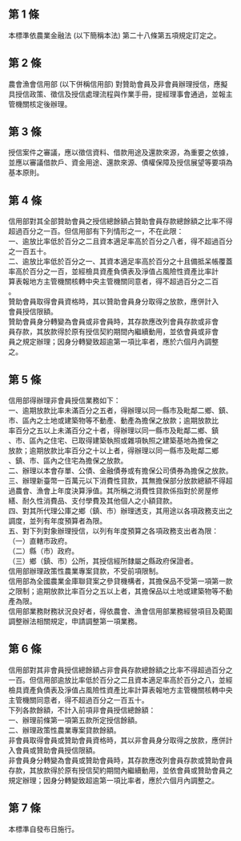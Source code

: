 第 1 條
-------
本標準依農業金融法 (以下簡稱本法) 第二十八條第五項規定訂定之。

第 2 條
-------
農會漁會信用部 (以下併稱信用部) 對贊助會員及非會員辦理授信，應擬  
具授信政策、徵信及授信處理流程與作業手冊，提經理事會通過，並報主  
管機關核定後辦理。

第 3 條
-------
授信案件之審議，應以徵信資料、借款用途及還款來源，為重要之依據，  
並應以審議借款戶、資金用途、還款來源、債權保障及授信展望等要項為  
基本原則。

第 4 條
-------
信用部對其全部贊助會員之授信總餘額占贊助會員存款總餘額之比率不得  
超過百分之一百。但信用部有下列情形之一，不在此限：  
一、逾放比率低於百分之二且資本適足率高於百分之八者，得不超過百分  
    之一百五十。  
二、逾放比率低於百分之一、其資本適足率高於百分之十且備抵呆帳覆蓋  
    率高於百分之一百，並經檢具資產負債表及淨值占風險性資產比率計  
    算表報地方主管機關核轉中央主管機關同意者，得不超過百分之二百  
    。  
    贊助會員取得會員資格時，其以贊助會員身分取得之放款，應併計入  
    會員授信限額。  
    贊助會員身分轉變為會員或非會員時，其存款應改列會員存款或非會  
    員存款，其放款得於原有授信契約期間內繼續動用，並依會員或非會  
    員之規定辦理；因身分轉變致超逾第一項比率者，應於六個月內調整  
    之。

第 5 條
-------
信用部得辦理非會員授信業務如下：  
一、逾期放款比率未滿百分之五者，得辦理以同一縣市及毗鄰二鄉、鎮、  
    市、區內之土地或建築物等不動產、動產為擔保之放款；逾期放款比  
    率百分之五以上未滿百分之十者，得辦理以同一縣市及毗鄰二鄉、鎮  
    、市、區內之住宅、已取得建築執照或雜項執照之建築基地為擔保之  
    放款；逾期放款比率百分之十以上者，得辦理以同一縣市及毗鄰二鄉  
    、鎮、市、區內之住宅為擔保之放款。  
二、辦理以本會存單、公債、金融債券或有擔保公司債券為擔保之放款。  
三、辦理新臺幣一百萬元以下消費性貸款，其無擔保部分放款總額不得超  
    過農會、漁會上年度決算淨值。其所稱之消費性貸款係指對於房屋修  
    繕、耐久性消費品、支付學費及其他個人之小額貸款。  
四、對其所代理公庫之鄉（鎮、市）辦理透支，其用途以各項政務支出之  
    調度，並列有年度預算者為限。  
五、對下列對象辦理授信，以列有年度預算之各項政務支出者為限：  
（一）直轄市政府。  
（二）縣（市）政府。  
（三）鄉（鎮、市）公所，其授信經所隸屬之縣政府保證者。  
信用部辦理政策性農業專案貸款，不受前項限制。  
信用部為全國農業金庫聯貸案之參貸機構者，其擔保品不受第一項第一款  
之限制；逾期放款比率百分之五以上者，其擔保品以土地或建築物等不動  
產為限。  
信用部業務財務狀況良好者，得依農會、漁會信用部業務經營項目及範圍  
調整辦法相關規定，申請調整第一項業務。

第 6 條
-------
信用部對其非會員授信總餘額占非會員存款總餘額之比率不得超過百分之  
一百。但信用部逾放比率低於百分之二且資本適足率高於百分之八，並經  
檢具資產負債表及淨值占風險性資產比率計算表報地方主管機關核轉中央  
主管機關同意者，得不超過百分之一百五十。  
下列各款餘額，不計入前項非會員授信總餘額：  
一、辦理前條第一項第五款所定授信餘額。  
二、辦理政策性農業專案貸款餘額。  
非會員取得會員或贊助會員資格時，其以非會員身分取得之放款，應併計  
入會員或贊助會員授信限額。  
非會員身分轉變為會員或贊助會員時，其存款應改列會員存款或贊助會員  
存款，其放款得於原有授信契約期間內繼續動用，並依會員或贊助會員之  
規定辦理；因身分轉變致超逾第一項比率者，應於六個月內調整之。

第 7 條
-------
本標準自發布日施行。

